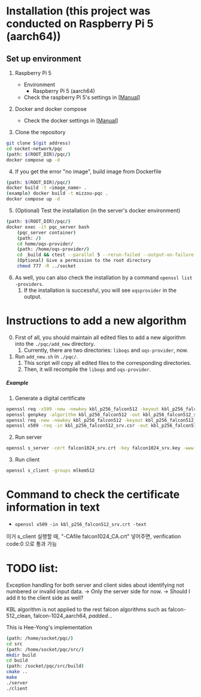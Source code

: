
# Installation (this project was conducted on Raspberry Pi 5 (aarch64))

## Set up environment

1. Raspberry Pi 5
   - Environment
     - Raspberry Pi 5 (aarch64)
   - Check the raspberry Pi 5's settings in [[Manual](https://github.com/heeyong-kwon/helper/blob/main/README.md)]

2. Docker and docker compose
   - Check the docker settings in [[Manual](https://github.com/heeyong-kwon/helper/blob/main/README.md)]

3. Clone the repository
```bash
git clone $(git address)
cd socket-network/pqc
(path: $(ROOT_DIR)/pqc/)
docker compose up -d
```

4. If you get the error "no image", build image from Dockerfile
```bash
(path: $(ROOT_DIR)/pqc/)
docker build -t <image_name> .
(example) docker build -t mizzou-pqc .
docker compose up -d
```

5. (Optional) Test the installation (in the server's docker environment)
```bash
(path: $(ROOT_DIR)/pqc/)
docker exec -it pqc_server bash
    (pqc_server container)
    (path: /)
    cd home/oqs-provider/
    (path: /home/oqs-provider/)
    cd _build && ctest --parallel 5 --rerun-failed --output-on-failure -V
    (Optional) Give a permission to the root directory
    chmod 777 -R ../socket
```

6. As well, you can also check the installation by a command `openssl list -providers`.
   1. If the installation is successful, you will see `oqsprovider` in the output.



<!--  -->
<!--  -->
<!--  -->



# Instructions to add a new algorithm
0. First of all, you should maintain all edited files to add a new algorithm into the `./pqc/add_new` directory.
   1. Currently, there are two directories: `liboqs` and `oqs-provider`, now.
1. Run `add_new.sh` in `./pqc/`.
   1. This script will copy all edited files to the corresponding directories.
   2. Then, it will recompile the `liboqs` and `oqs-provider`.





##### Example
1. Generate a digital certificate
```bash
openssl req -x509 -new -newkey kbl_p256_falcon512 -keyout kbl_p256_falcon512_CA.key -out kbl_p256_falcon512_CA.crt -nodes -subj "/CN=test CA" -days 365 -config /usr/local/ssl/openssl.cnf
openssl genpkey -algorithm kbl_p256_falcon512 -out kbl_p256_falcon512_srv.key
openssl req -new -newkey kbl_p256_falcon512 -keyout kbl_p256_falcon512_srv.key -out kbl_p256_falcon512_srv.csr -nodes -subj "/CN=test server" -config /usr/local/ssl/openssl.cnf
openssl x509 -req -in kbl_p256_falcon512_srv.csr -out kbl_p256_falcon512_srv.crt -CA kbl_p256_falcon512_CA.crt -CAkey kbl_p256_falcon512_CA.key -CAcreateserial -days 365
```
2. Run server
```bash
openssl s_server -cert falcon1024_srv.crt -key falcon1024_srv.key -www -tls1_3 -groups mlkem512
```
3. Run client
```bash
openssl s_client -groups mlkem512
```


# Command to check the certificate information in text
- `openssl x509 -in kbl_p256_falcon512_srv.crt -text`






<!-- 지금 연결은 되는데, verification 21 <- 서버 인증서를 신뢰할 수 없어서 발생하는 문제임. TLS 연결은 성공적으로 설정됨> -->
이거 s_client 실행할 때, "-CAfile falcon1024_CA.crt" 넣어주면, verification code:0 으로 통과 가능


# TODO list:

Exception handling for both server and client sides about identifying not numbered or invalid input data.
   -> Only the server side for now.
   -> Should I add it to the client side as well?

KBL algorithm is not applied to the rest falcon algorithms such as falcon-512_clean, falcon-1024_aarch64, *padded*...


<!-- c code로 실행하는 건 아직 검증 안 됨 -->
<!-- TODO: verify falcon512k works on c code -->
This is Hee-Yong's implementation
```bash
(path: /home/socket/pqc/)
cd src
(path: /home/socket/pqc/src/)
mkdir build
cd build
(path: /socket/pqc/src/build)
cmake ..
make
./server
./client
```







<!-- ## How to add submodule
```bash
git submodule add <repositoy.git>
(example)
git submodule add https://github.com/open-quantum-safe/oqs-provider.git
git submodule update --init --recursive
``` -->